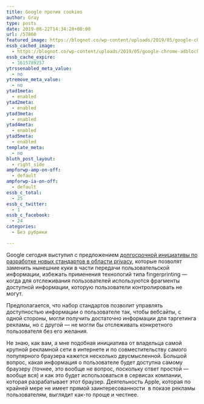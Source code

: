 ```yaml
---
title: Google против cookies
author: Gray
type: posts
date: 2019-08-22T14:34:28+00:00
url: /57860
featured_image: https://blognot.co/wp-content/uploads/2019/05/google-chrome-adblocker-uai-1440x900.jpg
essb_cached_image:
  - https://blognot.co/wp-content/uploads/2019/05/google-chrome-adblocker-uai-1440x900.jpg
essb_cache_expire:
  - 1615789257
ytrssenabled_meta_value:
  - no
ytremove_meta_value:
  - no
ytad1meta:
  - enabled
ytad2meta:
  - enabled
ytad3meta:
  - enabled
ytad4meta:
  - enabled
ytad5meta:
  - enabled
template_meta:
  - no
bluth_post_layout:
  - right_side
ampforwp-amp-on-off:
  - default
ampforwp-ia-on-off:
  - default
essb_c_total:
  - 25
essb_c_twitter:
  - 1
essb_c_facebook:
  - 24
categories:
  - Без рубрики

---
```








Google сегодня выступил с предложением [долгосрочной инициативы по разработке новых стандартов в области privacy][1], которые позволят заменить нынешние куки в части передачи пользовательской информации, избежать применения технологий типа fingerprinting — когда для отслеживания пользователей используются фрагменты доступной информации, которую пользователи контролировать не могут.

Предполагается, что набор стандартов позволит управлять доступностью информации о пользователе так, чтобы вебсайты, с одной стороны, могли получить достаточно информации для таргетинга рекламы, но с другой —&nbsp;не могли бы отслеживать конкретного пользователя без его желания.

Не знаю, как вам, а мне подобная инициатива от владельца самой крупной рекламной сети в интернете и по совместительству самого популярного браузера кажется несколько двусмысленной. Большой вопрос, какая информация о пользователе будет доступна самому браузеру (точнее, это вообще не вопрос, поскольку ответ простой — вообще вся) и как это будет использоваться в сервисах компании, которая разрабатывает этот браузер. Деятельность Apple, которая по крайней мере не имеет прямой заинтересованности&nbsp; в показе рекламы пользователям, выглядит как-то проще и честнее.

 [1]: https://www.blog.google/products/chrome/building-a-more-private-web/